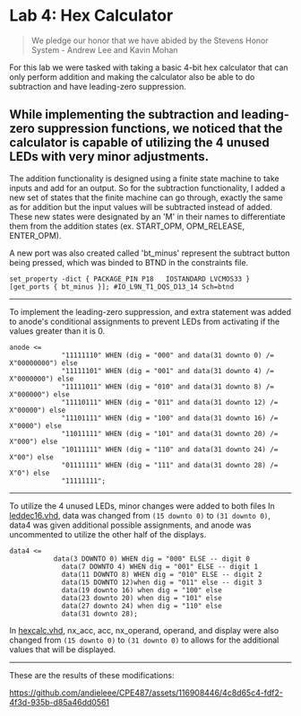 # Lab 4: Hex Calculator

> We pledge our honor that we have abided by the Stevens Honor System - Andrew Lee and Kavin Mohan

For this lab we were tasked with taking a basic 4-bit hex calculator that can only perform addition and making the calculator also be able to do subtraction and have leading-zero suppression.

While implementing the subtraction and leading-zero suppression functions, we noticed that the calculator is capable of utilizing the 4 unused LEDs with very minor adjustments.
---
The addition functionality is designed using a finite state machine to take inputs and add for an output. So for the subtraction functionality, I added a new set of states that the finite machine can go through, exactly the same as for addition but the input values will be subtracted instead of added. These new states were designated by an 'M' in their names to differentiate them from the addition states (ex. START_OPM, OPM_RELEASE, ENTER_OPM).

A new port was also created called 'bt_minus' represent the subtract button being pressed, which was binded to BTND in the constraints file.

```
set_property -dict { PACKAGE_PIN P18   IOSTANDARD LVCMOS33 } [get_ports { bt_minus }]; #IO_L9N_T1_DQS_D13_14 Sch=btnd
```

---
To implement the leading-zero suppression, and extra statement was added to anode's conditional assignments to prevent LEDs from activating if the values greater than it is 0.

```
anode <= 
	         "11111110" WHEN (dig = "000" and data(31 downto 0) /= X"00000000") else
	         "11111101" WHEN (dig = "001" and data(31 downto 4) /= X"0000000") else
	         "11111011" WHEN (dig = "010" and data(31 downto 8) /= X"000000") else
	         "11110111" WHEN (dig = "011" and data(31 downto 12) /= X"00000") else
	         "11101111" WHEN (dig = "100" and data(31 downto 16) /= X"0000") else
	         "11011111" WHEN (dig = "101" and data(31 downto 20) /= X"000") else
	         "10111111" WHEN (dig = "110" and data(31 downto 24) /= X"00") else 
	         "01111111" WHEN (dig = "111" and data(31 downto 28) /= X"0") else
	         "11111111";
```

---
To utilize the 4 unused LEDs, minor changes were added to both files
In [leddec16.vhd](https://github.com/andieleee/CPE487/blob/main/Lab4/leddec16.vhd), data was changed from `(15 downto 0)` to `(31 downto 0)`, data4 was given additional possible assignments, and anode was uncommented to utilize the other half of the displays.

```
data4 <=
           data(3 DOWNTO 0) WHEN dig = "000" ELSE -- digit 0
	         data(7 DOWNTO 4) WHEN dig = "001" ELSE -- digit 1
	         data(11 DOWNTO 8) WHEN dig = "010" ELSE -- digit 2
	         data(15 DOWNTO 12)when dig = "011" else -- digit 3
	         data(19 downto 16) when dig = "100" else
	         data(23 downto 20) when dig = "101" else
	         data(27 downto 24) when dig = "110" else
	         data(31 downto 28);
```
In [hexcalc.vhd](https://github.com/andieleee/CPE487/blob/main/Lab4/hexcalc.vhd), nx_acc, acc, nx_operand, operand, and display were also changed from `(15 downto 0)` to `(31 downto 0)` to allows for the additional values that will be displayed.

---
These are the results of these modifications:


https://github.com/andieleee/CPE487/assets/116908446/4c8d65c4-fdf2-4f3d-935b-d85a46dd0561 


